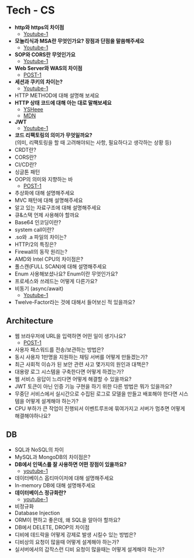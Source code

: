 # Tech - CS

- **http와 https의 차이점**
    - [Youtube-1](https://www.youtube.com/watch?v=H6lpFRpyl14)
- **모놀리식과 MSA란 무엇인가요? 장점과 단점을 말씀해주세요**
    - [Youtube-1](https://www.youtube.com/watch?v=ZRpsB3ODr6M)
- **SOP와 CORS란 무엇인가요** 
    - [Youtube-1](https://www.youtube.com/watch?v=bW31xiNB8Nc)
- **Web Server와 WAS의 차이점**
    - [POST-1](https://gmlwjd9405.github.io/2018/10/27/webserver-vs-was.html)
- **세션과 쿠키의 차이는?**
    - [Youtube-1](https://www.youtube.com/watch?v=tosLBcAX1vk)
- HTTP METHOD에 대해 설명해 보세요
- **HTTP 상태 코드에 대해 아는 대로 말해보세요**
    - [YSHeee](https://ysheee.github.io/web/status-code/)
    - [MDN](https://developer.mozilla.org/ko/docs/Web/HTTP/Status)
- **JWT**
    - [Youtube-1](https://www.youtube.com/watch?v=XXseiON9CV0)
- **코드 리팩토링의 의미가 무엇일까요?** <br>(의미, 리팩토링을 할 때 고려해야되는 사항, 필요하다고 생각하는 상황 등)
- CRDT란?
- CORS란?
- CI/CD란?
- 싱글톤 패턴 
- OOP의 의미와 지향하는 바
    - [POST-1](https://velog.io/@yukina1418/OOP에서-지향하는-것이-뭘까)
- 추상화에 대해 설명해주세요
- MVC 패턴에 대해 설명해주세요
- 알고 있는 자료구조에 대해 설명해주세요
- 큐&스택 언제 사용해야 할까요
- Base64 인코딩이란?
- system call이란?
- .so와 .a 파일의 차이는?
- HTTP/2의 특징은?
- Firewall의 동작 원리는?
- AMD와 Intel CPU의 차이점은?
- 풀스캔(FULL SCAN)에 대해 설명해주세요
- Enum 사용해보셨나요? Enum이란 무엇인가요?
- 프로세스와 쓰레드는 어떻게 다른가요?
- 비동기 (async/await)
    - [Youtube-1](https://www.youtube.com/watch?v=m0icCqHY39U)
- Twelve-Factor라는 것에 대해서 들어보신 적 있을까요?

## Architecture
- 웹 브라우저에 URL을 입력하면 어떤 일이 생기나요?
    - [POST-1](https://aws.amazon.com/ko/blogs/korea/what-happens-when-you-type-a-url-into-your-browser/)
- 사용자 패스워드를 전송/보관하는 방법은?
- 동시 사용자 1만명을 지원하는 채팅 서버를 어떻게 만들겠는가?
- 최근 사회적 이슈가 된 보안 관련 사고 몇가지의 원인과 대책은?
- 대용량 로그 시스템을 구축한다면 어떻게 하겠는가?
- 웹 서비스 응답이 느리다면 어떻게 해결할 수 있을까요?
- JWT 토큰이 아닌 인증 기능 구현을 하기 위한 다른 방법은 뭐가 있을까요?
- 무중단 서비스에서 실시간으로 수집된 로그로 모델을 만들고 배포해야 한다면 시스템을 어떻게 설계해야 하는가?
- CPU 부하가 큰 작업이 진행되서 이벤트루프에 묶여가지고 서버가 멈추면 어떻게 해결해야하나요?

## DB
- SQL과 NoSQL의 차이
- MySQL과 MongoDB의 차이점은?
- **DB에서 인덱스를 잘 사용하면 어떤 장점이 있을까요?**
    - [youtube-1](https://www.youtube.com/watch?v=iNvYsGKelYs)
- 데이터베이스 옵티마이저에 대해 설명해주세요
- In-memory DB에 대해 설명해주세요
- **데이터베이스 정규화란?**
    - [youtube-1](https://www.youtube.com/watch?v=Y1FbowQRcmI)
- 비정규화
- Database Injection
- ORM이 편하고 좋은데, 왜 SQL을 알아야 할까요?
- DB에서 DELETE, DROP의 차이점
- 디비에 데드락을 어떻게 강제로 발생 시킬수 있는 방법은?
- 디비상의 요청이 많을때 어떻게 설계해야 하는가?
- 실서버에서의 갑작스런 디비 요청이 많을때는 어떻게 설계해야 하는가?